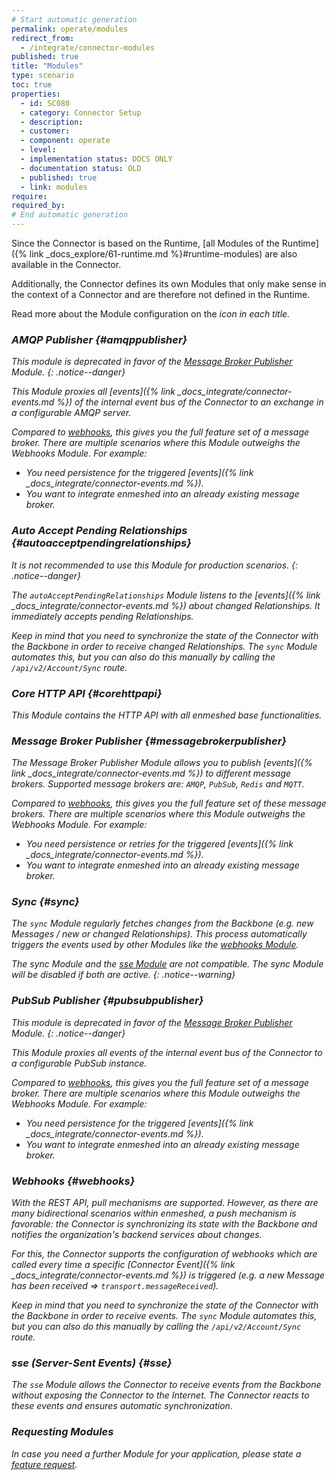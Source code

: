 ```yaml
---
# Start automatic generation
permalink: operate/modules
redirect_from:
  - /integrate/connector-modules
published: true
title: "Modules"
type: scenario
toc: true
properties:
  - id: SC080
  - category: Connector Setup
  - description:
  - customer:
  - component: operate
  - level:
  - implementation status: DOCS ONLY
  - documentation status: OLD
  - published: true
  - link: modules
require:
required_by:
# End automatic generation
---
```


Since the Connector is based on the Runtime, [all Modules of the Runtime]({% link _docs_explore/61-runtime.md %}#runtime-modules) are also available in the Connector.

Additionally, the Connector defines its own Modules that only make sense in the context of a Connector and are therefore not defined in the Runtime.

Read more about the Module configuration on the <i class="fas fa-fw fa-cog"/> icon in each title.

### AMQP Publisher <a href="{% link _docs_operate/configuration.md %}#amqppublisher"><i class="fas fa-fw fa-cog"/></a> {#amqppublisher}

This module is deprecated in favor of the [Message Broker Publisher](#messagebrokerpublisher) Module.
{: .notice--danger}

This Module proxies all [events]({% link _docs_integrate/connector-events.md %}) of the internal event bus of the Connector to an exchange in a configurable AMQP server.

Compared to [webhooks](#webhooks), this gives you the full feature set of a message broker. There are multiple scenarios where this Module outweighs the Webhooks Module. For example:

- You need persistence for the triggered [events]({% link _docs_integrate/connector-events.md %}).
- You want to integrate enmeshed into an already existing message broker.

### Auto Accept Pending Relationships <a href="{% link _docs_operate/configuration.md %}#autoacceptpendingrelationships"><i class="fas fa-fw fa-cog"/></a> {#autoacceptpendingrelationships}

It is not recommended to use this Module for production scenarios.
{: .notice--danger}

The `autoAcceptPendingRelationships` Module listens to the [events]({% link _docs_integrate/connector-events.md %}) about changed Relationships. It immediately accepts pending Relationships.

Keep in mind that you need to synchronize the state of the Connector with the Backbone in order to receive changed Relationships. The `sync` Module automates this, but you can also do this manually by calling the `/api/v2/Account/Sync` route.

### Core HTTP API <a href="{% link _docs_operate/configuration.md %}#corehttpapi"><i class="fas fa-fw fa-cog"/></a> {#corehttpapi}

This Module contains the HTTP API with all enmeshed base functionalities.

### Message Broker Publisher <a href="{% link _docs_operate/configuration.md %}#messagebrokerpublisher"><i class="fas fa-fw fa-cog"/></a> {#messagebrokerpublisher}

The Message Broker Publisher Module allows you to publish [events]({% link _docs_integrate/connector-events.md %}) to different message brokers. Supported message brokers are: `AMQP`, `PubSub`, `Redis` and `MQTT`.

Compared to [webhooks](#webhooks), this gives you the full feature set of these message brokers. There are multiple scenarios where this Module outweighs the Webhooks Module. For example:

- You need persistence or retries for the triggered [events]({% link _docs_integrate/connector-events.md %}).
- You want to integrate enmeshed into an already existing message broker.

### Sync <a href="{% link _docs_operate/configuration.md %}#sync"><i class="fas fa-fw fa-cog"/></a> {#sync}

The `sync` Module regularly fetches changes from the Backbone (e.g. new Messages / new or changed Relationships). This process automatically triggers the events used by other Modules like the [webhooks Module](#webhooks).

The sync Module and the [sse Module](#sse) are not compatible. The sync Module will be disabled if both are active.
{: .notice--warning}

### PubSub Publisher <a href="{% link _docs_operate/configuration.md %}#pubsubpublisher"><i class="fas fa-fw fa-cog"/></a> {#pubsubpublisher}

This module is deprecated in favor of the [Message Broker Publisher](#messagebrokerpublisher) Module.
{: .notice--danger}

This Module proxies all events of the internal event bus of the Connector to a configurable PubSub instance.

Compared to [webhooks](#webhooks), this gives you the full feature set of a message broker. There are multiple scenarios where this Module outweighs the Webhooks Module. For example:

- You need persistence for the triggered [events]({% link _docs_integrate/connector-events.md %}).
- You want to integrate enmeshed into an already existing message broker.

### Webhooks <a href="{% link _docs_operate/configuration.md %}#webhooks"><i class="fas fa-fw fa-cog"/></a> {#webhooks}

With the REST API, pull mechanisms are supported. However, as there are many bidirectional scenarios within enmeshed, a push mechanism is favorable: the Connector is synchronizing its state with the Backbone and notifies the organization's backend services about changes.

For this, the Connector supports the configuration of webhooks which are called every time a specific [Connector Event]({% link _docs_integrate/connector-events.md %}) is triggered (e.g. a new Message has been received => `transport.messageReceived`).

Keep in mind that you need to synchronize the state of the Connector with the Backbone in order to receive events. The `sync` Module automates this, but you can also do this manually by calling the `/api/v2/Account/Sync` route.

### sse (Server-Sent Events) <a href="{% link _docs_operate/configuration.md %}#sse"><i class="fas fa-fw fa-cog"/></a> {#sse}

The `sse` Module allows the Connector to receive events from the Backbone without exposing the Connector to the Internet.
The Connector reacts to these events and ensures automatic synchronization.

### Requesting Modules

In case you need a further Module for your application, please state a [feature request](https://github.com/nmshd/feedback/issues/new?assignees=&labels=enhancement&projects=&template=feature_request.md&title=%5BFEATURE%5D+).
